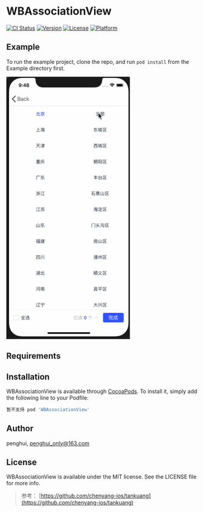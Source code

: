 # WBAssociationView

[![CI Status](https://img.shields.io/travis/penghui8/WBAssociationView.svg?style=flat)](https://travis-ci.org/penghui8/WBAssociationView)
[![Version](https://img.shields.io/cocoapods/v/WBAssociationView.svg?style=flat)](https://cocoapods.org/pods/WBAssociationView)
[![License](https://img.shields.io/cocoapods/l/WBAssociationView.svg?style=flat)](https://cocoapods.org/pods/WBAssociationView)
[![Platform](https://img.shields.io/cocoapods/p/WBAssociationView.svg?style=flat)](https://cocoapods.org/pods/WBAssociationView)

## Example

To run the example project, clone the repo, and run `pod install` from the Example directory first.

![效果显示](https://github.com/huipengo/WBAssociationView/blob/master/association.gif)

## Requirements

## Installation

WBAssociationView is available through [CocoaPods](https://cocoapods.org). To install
it, simply add the following line to your Podfile:

```ruby
暂不支持 pod 'WBAssociationView'
```

## Author

penghui, penghui_only@163.com

## License

WBAssociationView is available under the MIT license. See the LICENSE file for more info.

> 参考：
[https://github.com/chenyang-ios/tankuang](https://github.com/chenyang-ios/tankuang)
